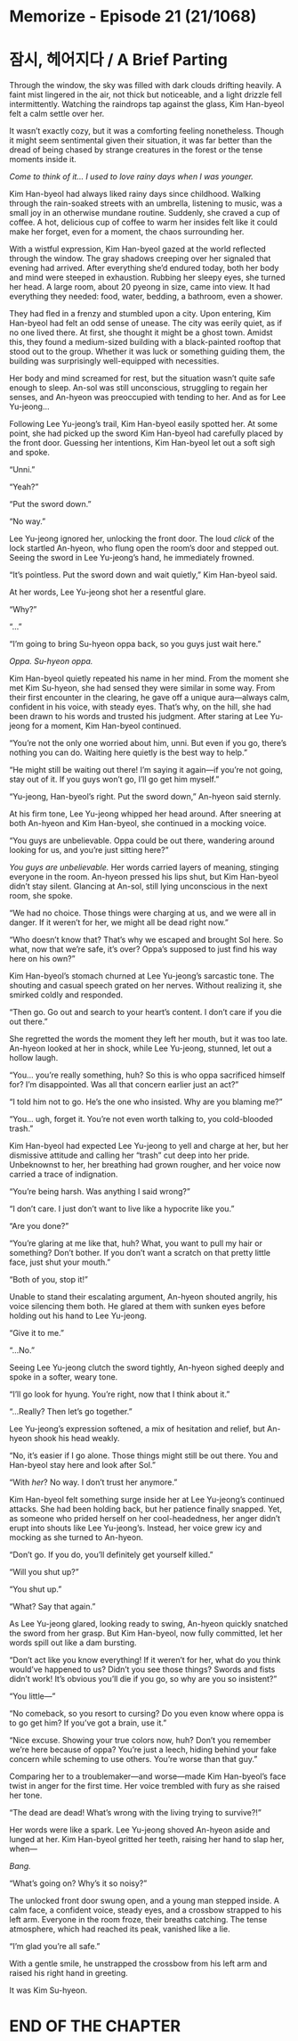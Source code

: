 # Memorize - Episode 21 (21/1068)

# 잠시, 헤어지다 / A Brief Parting

Through the window, the sky was filled with dark clouds drifting heavily. A faint mist lingered in the air, not thick but noticeable, and a light drizzle fell intermittently. Watching the raindrops tap against the glass, Kim Han-byeol felt a calm settle over her.

It wasn’t exactly cozy, but it was a comforting feeling nonetheless. Though it might seem sentimental given their situation, it was far better than the dread of being chased by strange creatures in the forest or the tense moments inside it. 

*Come to think of it… I used to love rainy days when I was younger.*

Kim Han-byeol had always liked rainy days since childhood. Walking through the rain-soaked streets with an umbrella, listening to music, was a small joy in an otherwise mundane routine. Suddenly, she craved a cup of coffee. A hot, delicious cup of coffee to warm her insides felt like it could make her forget, even for a moment, the chaos surrounding her.

With a wistful expression, Kim Han-byeol gazed at the world reflected through the window. The gray shadows creeping over her signaled that evening had arrived. After everything she’d endured today, both her body and mind were steeped in exhaustion. Rubbing her sleepy eyes, she turned her head. A large room, about 20 pyeong in size, came into view. It had everything they needed: food, water, bedding, a bathroom, even a shower.

They had fled in a frenzy and stumbled upon a city. Upon entering, Kim Han-byeol had felt an odd sense of unease. The city was eerily quiet, as if no one lived there. At first, she thought it might be a ghost town. Amidst this, they found a medium-sized building with a black-painted rooftop that stood out to the group. Whether it was luck or something guiding them, the building was surprisingly well-equipped with necessities.

Her body and mind screamed for rest, but the situation wasn’t quite safe enough to sleep. An-sol was still unconscious, struggling to regain her senses, and An-hyeon was preoccupied with tending to her. And as for Lee Yu-jeong…

Following Lee Yu-jeong’s trail, Kim Han-byeol easily spotted her. At some point, she had picked up the sword Kim Han-byeol had carefully placed by the front door. Guessing her intentions, Kim Han-byeol let out a soft sigh and spoke.

“Unni.”

“Yeah?”

“Put the sword down.”

“No way.”

Lee Yu-jeong ignored her, unlocking the front door. The loud *click* of the lock startled An-hyeon, who flung open the room’s door and stepped out. Seeing the sword in Lee Yu-jeong’s hand, he immediately frowned.

“It’s pointless. Put the sword down and wait quietly,” Kim Han-byeol said.

At her words, Lee Yu-jeong shot her a resentful glare.

“Why?”

“…”

“I’m going to bring Su-hyeon oppa back, so you guys just wait here.”

*Oppa. Su-hyeon oppa.*

Kim Han-byeol quietly repeated his name in her mind. From the moment she met Kim Su-hyeon, she had sensed they were similar in some way. From their first encounter in the clearing, he gave off a unique aura—always calm, confident in his voice, with steady eyes. That’s why, on the hill, she had been drawn to his words and trusted his judgment. After staring at Lee Yu-jeong for a moment, Kim Han-byeol continued.

“You’re not the only one worried about him, unni. But even if you go, there’s nothing you can do. Waiting here quietly is the best way to help.”

“He might still be waiting out there! I’m saying it again—if you’re not going, stay out of it. If you guys won’t go, I’ll go get him myself.”

“Yu-jeong, Han-byeol’s right. Put the sword down,” An-hyeon said sternly.

At his firm tone, Lee Yu-jeong whipped her head around. After sneering at both An-hyeon and Kim Han-byeol, she continued in a mocking voice.

“You guys are unbelievable. Oppa could be out there, wandering around looking for us, and you’re just sitting here?”

*You guys are unbelievable.* Her words carried layers of meaning, stinging everyone in the room. An-hyeon pressed his lips shut, but Kim Han-byeol didn’t stay silent. Glancing at An-sol, still lying unconscious in the next room, she spoke.

“We had no choice. Those things were charging at us, and we were all in danger. If it weren’t for her, we might all be dead right now.”

“Who doesn’t know that? That’s why we escaped and brought Sol here. So what, now that we’re safe, it’s over? Oppa’s supposed to just find his way here on his own?”

Kim Han-byeol’s stomach churned at Lee Yu-jeong’s sarcastic tone. The shouting and casual speech grated on her nerves. Without realizing it, she smirked coldly and responded.

“Then go. Go out and search to your heart’s content. I don’t care if you die out there.”

She regretted the words the moment they left her mouth, but it was too late. An-hyeon looked at her in shock, while Lee Yu-jeong, stunned, let out a hollow laugh.

“You… you’re really something, huh? So this is who oppa sacrificed himself for? I’m disappointed. Was all that concern earlier just an act?”

“I told him not to go. He’s the one who insisted. Why are you blaming me?”

“You… ugh, forget it. You’re not even worth talking to, you cold-blooded trash.”

Kim Han-byeol had expected Lee Yu-jeong to yell and charge at her, but her dismissive attitude and calling her “trash” cut deep into her pride. Unbeknownst to her, her breathing had grown rougher, and her voice now carried a trace of indignation.

“You’re being harsh. Was anything I said wrong?”

“I don’t care. I just don’t want to live like a hypocrite like you.”

“Are you done?”

“You’re glaring at me like that, huh? What, you want to pull my hair or something? Don’t bother. If you don’t want a scratch on that pretty little face, just shut your mouth.”

“Both of you, stop it!”

Unable to stand their escalating argument, An-hyeon shouted angrily, his voice silencing them both. He glared at them with sunken eyes before holding out his hand to Lee Yu-jeong.

“Give it to me.”

“…No.”

Seeing Lee Yu-jeong clutch the sword tightly, An-hyeon sighed deeply and spoke in a softer, weary tone.

“I’ll go look for hyung. You’re right, now that I think about it.”

“…Really? Then let’s go together.”

Lee Yu-jeong’s expression softened, a mix of hesitation and relief, but An-hyeon shook his head weakly.

“No, it’s easier if I go alone. Those things might still be out there. You and Han-byeol stay here and look after Sol.”

“With *her*? No way. I don’t trust her anymore.”

Kim Han-byeol felt something surge inside her at Lee Yu-jeong’s continued attacks. She had been holding back, but her patience finally snapped. Yet, as someone who prided herself on her cool-headedness, her anger didn’t erupt into shouts like Lee Yu-jeong’s. Instead, her voice grew icy and mocking as she turned to An-hyeon.

“Don’t go. If you do, you’ll definitely get yourself killed.”

“Will you shut up?”

“You shut up.”

“What? Say that again.”

As Lee Yu-jeong glared, looking ready to swing, An-hyeon quickly snatched the sword from her grasp. But Kim Han-byeol, now fully committed, let her words spill out like a dam bursting.

“Don’t act like you know everything! If it weren’t for her, what do you think would’ve happened to us? Didn’t you see those things? Swords and fists didn’t work! It’s obvious you’ll die if you go, so why are you so insistent?”

“You little—”

“No comeback, so you resort to cursing? Do you even know where oppa is to go get him? If you’ve got a brain, use it.”

“Nice excuse. Showing your true colors now, huh? Don’t you remember we’re here because of oppa? You’re just a leech, hiding behind your fake concern while scheming to use others. You’re worse than that guy.”

Comparing her to a troublemaker—and worse—made Kim Han-byeol’s face twist in anger for the first time. Her voice trembled with fury as she raised her tone.

“The dead are dead! What’s wrong with the living trying to survive?!”

Her words were like a spark. Lee Yu-jeong shoved An-hyeon aside and lunged at her. Kim Han-byeol gritted her teeth, raising her hand to slap her, when—

*Bang.*

“What’s going on? Why’s it so noisy?”

The unlocked front door swung open, and a young man stepped inside. A calm face, a confident voice, steady eyes, and a crossbow strapped to his left arm. Everyone in the room froze, their breaths catching. The tense atmosphere, which had reached its peak, vanished like a lie.

“I’m glad you’re all safe.”

With a gentle smile, he unstrapped the crossbow from his left arm and raised his right hand in greeting.

It was Kim Su-hyeon.

# END OF THE CHAPTER